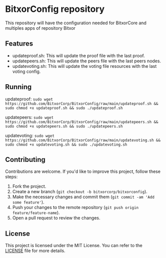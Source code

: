# BitxorConfig repository

This repository will have the configuration needed for BitxorCore and multiples apps of repository Bitxor

## Features

- updateproof.sh: This will update the proof file with the last proof.
- updatepeers.sh: This will update the peers file with the last peers nodes.
- updatevoting.sh: This will update the voting file resources with the last voting config.

## Running
updateproof:
`sudo wget https://github.com/BitxorCorp/BitxorConfig/raw/main/updateproof.sh && sudo chmod +x updateproof.sh && sudo ./updateproof.sh`

updatepeers:
`sudo wget https://github.com/BitxorCorp/BitxorConfig/raw/main/updatepeers.sh && sudo chmod +x updatepeers.sh && sudo ./updatepeers.sh`

updatevoting:
`sudo wget https://github.com/BitxorCorp/BitxorConfig/raw/main/updatevoting.sh && sudo chmod +x updatevoting.sh && sudo ./updatevoting.sh`


## Contributing

Contributions are welcome. If you'd like to improve this project, follow these steps:

1. Fork the project.
2. Create a new branch (`git checkout -b bitxorcorp/bitxorconfig`).
3. Make the necessary changes and commit them (`git commit -am 'Add some feature'`).
4. Push your changes to the remote repository (`git push origin feature/feature-name`).
5. Open a pull request to review the changes.

## License

This project is licensed under the MIT License. You can refer to the [LICENSE](LICENSE) file for more details.

